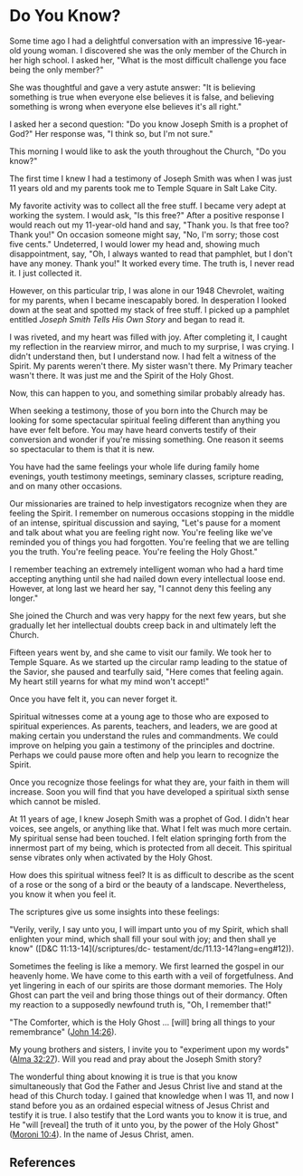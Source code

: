 # Do You Know?

Some time ago I had a delightful conversation with an impressive 16-year-old
young woman. I discovered she was the only member of the Church in her high
school. I asked her, "What is the most difficult challenge you face being the
only member?"

She was thoughtful and gave a very astute answer: "It is believing something
is true when everyone else believes it is false, and believing something is
wrong when everyone else believes it's all right."

I asked her a second question: "Do you know Joseph Smith is a prophet of God?"
Her response was, "I think so, but I'm not sure."

This morning I would like to ask the youth throughout the Church, "Do you
know?"

The first time I knew I had a testimony of Joseph Smith was when I was just 11
years old and my parents took me to Temple Square in Salt Lake City.

My favorite activity was to collect all the free stuff. I became very adept at
working the system. I would ask, "Is this free?" After a positive response I
would reach out my 11-year-old hand and say, "Thank you. Is that free too?
Thank you!" On occasion someone might say, "No, I'm sorry; those cost five
cents." Undeterred, I would lower my head and, showing much disappointment,
say, "Oh, I always wanted to read that pamphlet, but I don't have any money.
Thank you!" It worked every time. The truth is, I never read it. I just
collected it.

However, on this particular trip, I was alone in our 1948 Chevrolet, waiting
for my parents, when I became inescapably bored. In desperation I looked down
at the seat and spotted my stack of free stuff. I picked up a pamphlet
entitled _Joseph Smith Tells His Own Story_ and began to read it.

I was riveted, and my heart was filled with joy. After completing it, I caught
my reflection in the rearview mirror, and much to my surprise, I was crying. I
didn't understand then, but I understand now. I had felt a witness of the
Spirit. My parents weren't there. My sister wasn't there. My Primary teacher
wasn't there. It was just me and the Spirit of the Holy Ghost.

Now, this can happen to you, and something similar probably already has.

When seeking a testimony, those of you born into the Church may be looking for
some spectacular spiritual feeling different than anything you have ever felt
before. You may have heard converts testify of their conversion and wonder if
you're missing something. One reason it seems so spectacular to them is that
it is new.

You have had the same feelings your whole life during family home evenings,
youth testimony meetings, seminary classes, scripture reading, and on many
other occasions.

Our missionaries are trained to help investigators recognize when they are
feeling the Spirit. I remember on numerous occasions stopping in the middle of
an intense, spiritual discussion and saying, "Let's pause for a moment and
talk about what you are feeling right now. You're feeling like we've reminded
you of things you had forgotten. You're feeling that we are telling you the
truth. You're feeling peace. You're feeling the Holy Ghost."

I remember teaching an extremely intelligent woman who had a hard time
accepting anything until she had nailed down every intellectual loose end.
However, at long last we heard her say, "I cannot deny this feeling any
longer."

She joined the Church and was very happy for the next few years, but she
gradually let her intellectual doubts creep back in and ultimately left the
Church.

Fifteen years went by, and she came to visit our family. We took her to Temple
Square. As we started up the circular ramp leading to the statue of the
Savior, she paused and tearfully said, "Here comes that feeling again. My
heart still yearns for what my mind won't accept!"

Once you have felt it, you can never forget it.

Spiritual witnesses come at a young age to those who are exposed to spiritual
experiences. As parents, teachers, and leaders, we are good at making certain
you understand the rules and commandments. We could improve on helping you
gain a testimony of the principles and doctrine. Perhaps we could pause more
often and help you learn to recognize the Spirit.

Once you recognize those feelings for what they are, your faith in them will
increase. Soon you will find that you have developed a spiritual sixth sense
which cannot be misled.

At 11 years of age, I knew Joseph Smith was a prophet of God. I didn't hear
voices, see angels, or anything like that. What I felt was much more certain.
My spiritual sense had been touched. I felt elation springing forth from the
innermost part of my being, which is protected from all deceit. This spiritual
sense vibrates only when activated by the Holy Ghost.

How does this spiritual witness feel? It is as difficult to describe as the
scent of a rose or the song of a bird or the beauty of a landscape.
Nevertheless, you know it when you feel it.

The scriptures give us some insights into these feelings:

"Verily, verily, I say unto you, I will impart unto you of my Spirit, which
shall enlighten your mind, which shall fill your soul with joy; and then shall
ye know" ([D&amp;C 11:13-14](/scriptures/dc-
testament/dc/11.13-14?lang=eng#12)).

Sometimes the feeling is like a memory. We first learned the gospel in our
heavenly home. We have come to this earth with a veil of forgetfulness. And
yet lingering in each of our spirits are those dormant memories. The Holy
Ghost can part the veil and bring those things out of their dormancy. Often my
reaction to a supposedly newfound truth is, "Oh, I remember that!"

"The Comforter, which is the Holy Ghost ... [will] bring all things to your
remembrance" ([John 14:26](/scriptures/nt/john/14.26?lang=eng#25)).

My young brothers and sisters, I invite you to "experiment upon my words"
([Alma 32:27](/scriptures/bofm/alma/32.27?lang=eng#26)). Will you read and
pray about the Joseph Smith story?

The wonderful thing about knowing it is true is that you know simultaneously
that God the Father and Jesus Christ live and stand at the head of this Church
today. I gained that knowledge when I was 11, and now I stand before you as an
ordained especial witness of Jesus Christ and testify it is true. I also
testify that the Lord wants you to know it is true, and He "will [reveal] the
truth of it unto you, by the power of the Holy Ghost" ([Moroni
10:4](/scriptures/bofm/moro/10.4?lang=eng#3)). In the name of Jesus Christ,
amen.

## References

